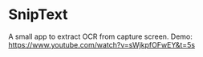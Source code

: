 # SnipText
A small app to extract OCR from capture screen. 
Demo: https://www.youtube.com/watch?v=sWjkpfOFwEY&t=5s
